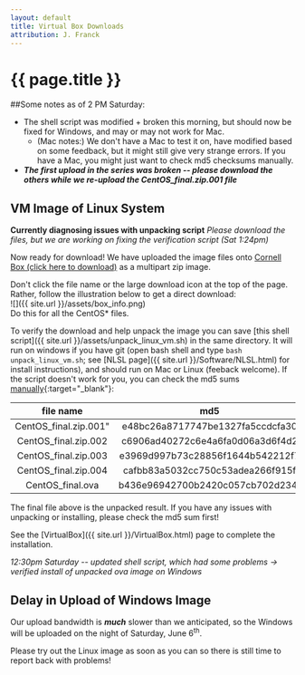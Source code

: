 ```yaml
---
layout: default
title: Virtual Box Downloads
attribution: J. Franck
---
```

# {{ page.title }}

##Some notes as of 2 PM Saturday:

- The shell script was modified + broken this morning, but should now be fixed for Windows, and may or may not work for Mac.
    - (Mac notes:) We don't have a Mac to test it on, have modified based on some feedback, but it might still give very strange errors. If you have a Mac, you might just want to check md5 checksums manually.
- ***The first upload in the series was broken -- please download the others while we re-upload the CentOS_final.zip.001 file***

## VM Image of Linux System

**Currently diagnosing issues with unpacking script**
*Please download the files, but we are working on fixing the verification script (Sat 1:24pm)*

Now ready for download!  We have uploaded the image files onto [Cornell Box (click here to download)](https://cornell.box.com/s/o47ptx9wr21ui15zbugjizjanz24jk6c) as a multipart zip image.

Don't click the file name or the large download icon at the top of the page.  Rather, follow the illustration below to get a direct download:  
![]({{ site.url }}/assets/box_info.png)  
Do this for all the CentOS* files.

To verify the download and help unpack the image you can save [this shell script]({{ site.url }}/assets/unpack_linux_vm.sh) in the same directory.  It will run on windows if you have git (open bash shell and type `bash unpack_linux_vm.sh`; see [NLSL page]({{ site.url }}/Software/NLSL.html) for install instructions), and should run on Mac or Linux (feeback welcome).  If the script doesn't work for you, you can check the md5 sums [manually](http://www.droidviews.com/check-md5sum-of-a-file-on-windows-mac-and-linux/){:target="_blank"}:

 file name  | md5
:----------:|:-----------:
CentOS_final.zip.001" | e48bc26a8717747be1327fa5ccdcfa30
CentOS_final.zip.002 | c6906ad40272c6e4a6fa0d06a3d6f4d2
CentOS_final.zip.003 | e3969d997b73c28856f1644b542212f7
CentOS_final.zip.004 | cafbb83a5032cc750c53adea266f915f
CentOS_final.ova | b436e96942700b2420c057cb702d234f

The final file above is the unpacked result.
If you have any issues with unpacking or installing, please check the md5 sum first!

See the [VirtualBox]({{ site.url }}/VirtualBox.html) page to complete the installation.

*12:30pm Saturday -- updated shell script, which had some problems → verified install of unpacked ova image on Windows*

## Delay in Upload of Windows Image 

Our upload bandwidth is ***much*** slower than we anticipated, so the Windows will be uploaded on the night of Saturday, June 6<sup>th</sup>.

Please try out the Linux image as soon as you can so there is still time to report back with problems!
